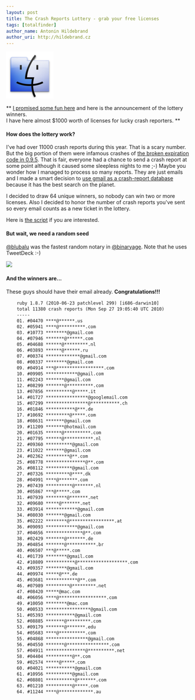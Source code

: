 ```yaml
---
layout: post
title: The Crash Reports Lottery - grab your free licenses
tags: [totalfinder]
author_name: Antonin Hildebrand
author_uri: http://hildebrand.cz
---
```


<img src="/shared/img/icons/totalfinder-128.png" class="intro-icon"/>

** [I promised some fun here](/totalfinder-birthday-launch) and here is the announcement of the lottery winners.<br>I have here almost $1000 worth of licenses for lucky crash reporters. **

#### How does the lottery work?

I've had over 11000 crash reports during this year. That is a scary number. But the big portion of them were infamous crashes of [the broken expiration code in 0.9.5](http://blog.binaryage.com/localized-totalfinder-keeps-crashing). That is fair, everyone had a chance to send a crash report at some point although it caused some sleepless nights to me ;-) Maybe you wonder how I managed to process so many reports. They are just emails and I made a smart decision to [use gmail as a crash-report database](http://blog.binaryage.com/crash-reporting-in-binaryage/) because it has the best search on the planet.

I decided to draw 64 unique winners, so nobody can win two or more licenses. Also I decided to honor the number of crash reports you've sent so every email counts as a new ticket in the lottery.

Here is [the script](http://gist.github.com/599631) if you are interested.

#### But wait, we need a random seed

[@blubalu](http://twitter.com/blubalu/status/25711610348) was the fastest random notary in [@binaryage](http://twitter.com/binaryage). Note that he uses TweetDeck :-)

<a href="http://twitter.com/blubalu/status/25711610348"><img src="/images/randseed-lottery-1.png"/></a>

#### And the winners are...

These guys should have their email already. **Congratulations!!!** 

        ruby 1.8.7 (2010-06-23 patchlevel 299) [i686-darwin10]
        total 11380 crash reports (Mon Sep 27 19:05:40 UTC 2010)
        -----
        01. #04470 ****@******.us
        02. #05941 ****@**********.com
        03. #10773 ********@gmail.com
        04. #07946 *******@******.com
        05. #04688 ******@*********.nl
        06. #03893 ******@******.ru
        07. #00374 *************@gmail.com
        08. #00337 ********@gmail.com
        09. #04914 ***@******************.com
        10. #09905 ************@gmail.com
        11. #02243 *******@gmail.com
        12. #08299 *******@**********.com
        13. #07856 **********@*****.it
        14. #01727 ****************@googlemail.com
        15. #07299 ****************@***********.ch
        16. #01846 ***********@***.de
        17. #10692 *********@*****.com
        18. #08631 *******@gmail.com
        19. #11209 *******@hotmail.com
        20. #01635 ******@**********.com
        21. #07795 ******@***********.nl
        22. #09360 **********@gmail.com
        23. #11022 *******@gmail.com
        24. #02362 *********@**.com
        25. #08778 ***************@**.com
        26. #08112 **********@gmail.com
        27. #07326 *********@****.dk
        28. #04991 ****@*******.com
        29. #07439 **********@*******.nl
        30. #05867 ***@*****.com
        31. #07939 ********@*******.net
        32. #09680 *****@*******.net
        33. #03914 ************@gmail.com
        34. #08030 *******@gmail.com
        35. #02222 ********@*****************.at
        36. #09093 ************@gmail.com
        37. #04656 **************@**.com
        38. #02429 *******@*******.de
        39. #04854 *******@***********.br
        40. #06507 ***@*****.com
        41. #01739 ********@gmail.com
        42. #10809 ***********@*******************.com
        43. #09357 ********@gmail.com
        44. #09974 *****@***.de
        45. #03681 ************@**.com
        46. #07989 *********@*********.net
        47. #08420 *****@mac.com
        48. #06056 ****@******************.com
        49. #10050 ********@mac.com
        50. #00533 *****************@gmail.com
        51. #05393 ***********@gmail.com
        52. #08885 *******@*********.com
        53. #09179 *******@*******.edu
        54. #05683 ****@**********.com
        55. #04868 ****************@gmail.com
        56. #04550 *******@****************.com
        57. #04911 ***************@**********.net
        58. #04404 **********@**.com
        59. #02574 *****@*****.com
        60. #04021 ***********@gmail.com
        61. #10956 **********@gmail.com
        62. #08801 ***********@*******.com
        63. #01210 **********@*****.com
        64. #11244 ****@*************.au